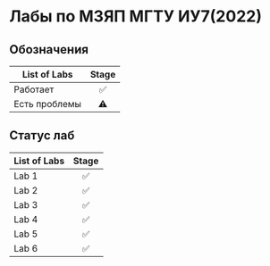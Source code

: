 # Лабы по МЗЯП МГТУ ИУ7(2022)
## Обозначения
| List of Labs  |     Stage     |
| ------------- |:-------------:|
| Работает | ✅ |
| Есть проблемы | ⚠️ |
## Статус лаб
| List of Labs  |     Stage     |
| ------------- |:-------------:|
| Lab 1 | ✅ |
| Lab 2 | ✅ |
| Lab 3 | ✅ |
| Lab 4 | ✅ |
| Lab 5 | ✅ |
| Lab 6 | ✅ |
